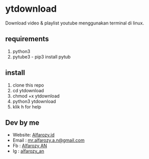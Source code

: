 # ytdownload

Download video & playlist youtube menggunakan terminal di linux.

## requirements

1. python3
2. pytube3 - pip3 install pytub


## install

1. clone this repo
2. cd ytdownload
3. chmod +x ytdownload
4. python3 ytdownload
5. klik h for help

## Dev by me

- Website: [Alfarozy.id](https://alfarozy.id)
- Email : [mr.alfarozy.a.n@gmail.com](mailto:mr.alfarozy.a.n@gmail.com)
- Fb : [Alfarozy AN](https://www.facebook.com/Alfarozy.A.n/)
- Ig : [alfarozy_an](instagram.com/alfarozy_an/)
